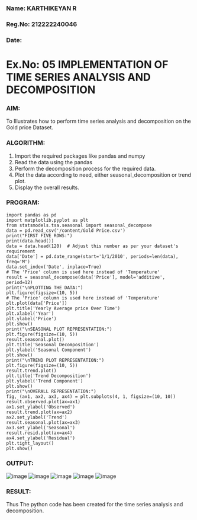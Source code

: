 ### Name: KARTHIKEYAN R
### Reg.No: 212222240046
### Date: 
# Ex.No: 05  IMPLEMENTATION OF TIME SERIES ANALYSIS AND DECOMPOSITION
### AIM:
To Illustrates how to perform time series analysis and decomposition on the Gold price Dataset.

### ALGORITHM:
1. Import the required packages like pandas and numpy
2. Read the data using the pandas
3. Perform the decomposition process for the required data.
4. Plot the data according to need, either seasonal_decomposition or trend plot.
5. Display the overall results.

### PROGRAM:
```
import pandas as pd
import matplotlib.pyplot as plt
from statsmodels.tsa.seasonal import seasonal_decompose
data = pd.read_csv('/content/Gold Price.csv')
print("FIRST FIVE ROWS:")
print(data.head())
data = data.head(120)  # Adjust this number as per your dataset's requirement
data['Date'] = pd.date_range(start='1/1/2010', periods=len(data), freq='M')
data.set_index('Date', inplace=True)
# The 'Price' column is used here instead of 'Temperature'
result = seasonal_decompose(data['Price'], model='additive', period=12) 
print("\nPLOTTING THE DATA:")
plt.figure(figsize=(10, 5))
# The 'Price' column is used here instead of 'Temperature'
plt.plot(data['Price']) 
plt.title('Yearly Average price Over Time')
plt.xlabel('Year')
plt.ylabel('Price')
plt.show()
print("\nSEASONAL PLOT REPRESENTATION:")
plt.figure(figsize=(10, 5))
result.seasonal.plot()
plt.title('Seasonal Decomposition')
plt.ylabel('Seasonal Component')
plt.show()
print("\nTREND PLOT REPRESENTATION:")
plt.figure(figsize=(10, 5))
result.trend.plot()
plt.title('Trend Decomposition')
plt.ylabel('Trend Component')
plt.show()
print("\nOVERALL REPRESENTATION:")
fig, (ax1, ax2, ax3, ax4) = plt.subplots(4, 1, figsize=(10, 10))
result.observed.plot(ax=ax1)
ax1.set_ylabel('Observed')
result.trend.plot(ax=ax2)
ax2.set_ylabel('Trend')
result.seasonal.plot(ax=ax3)
ax3.set_ylabel('Seasonal')
result.resid.plot(ax=ax4)
ax4.set_ylabel('Residual')
plt.tight_layout()
plt.show()
```
### OUTPUT:
![image](https://github.com/user-attachments/assets/94c0f1b8-86c2-4b8f-bdb4-5fbb74f41132)
![image](https://github.com/user-attachments/assets/b447ea51-08a0-4141-b9c0-16eb05cda742)
![image](https://github.com/user-attachments/assets/b4e0f71c-311e-439e-afa5-93e9a9bfae12)
![image](https://github.com/user-attachments/assets/19739e83-9097-4b3b-ab47-3913d2a0c8a2)
![image](https://github.com/user-attachments/assets/2d0b5efd-1a27-4b65-9111-190b5d31f341)

### RESULT:
Thus The python code has been created for the time series analysis and decomposition.
